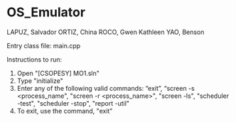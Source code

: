 # OS_Emulator

LAPUZ, Salvador
ORTIZ, China
ROCO, Gwen Kathleen
YAO, Benson

Entry class file: main.cpp

Instructions to run:
1. Open "[CSOPESY] MO1.sln"
2. Type "initialize"
3. Enter any of the following valid commands: “exit”, “screen -s <process_name", "screen -r <process_name>", "screen -ls", "scheduler -test", "scheduler -stop", "report -util"
4. To exit, use the command, "exit"
